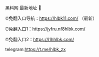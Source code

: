 黑料网 最新地址 👋

⏰免翻入口导航：https://hlbk11.com/ （最新）

⏰免翻入口1：https://jyfru.nf8hlbk.com/

⏰免翻入口2：https://l1hhlbk.com/

telegram:https://t.me/hlbk_zx
